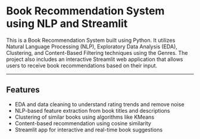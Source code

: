 # Book Recommendation System using NLP and Streamlit

This is a Book Recommendation System built using Python. It utilizes Natural Language Processing (NLP), Exploratory Data Analysis (EDA), Clustering, and Content-Based Filtering techniques using the Genres.
The project also includes an interactive Streamlit web application that allows users to receive book recommendations based on their input.

---

## Features

- EDA and data cleaning to understand rating trends and remove noise
- NLP-based feature extraction from book titles and descriptions
- Clustering of similar books using algorithms like KMeans
- Content-based recommendation using cosine similarity
- Streamlit app for interactive and real-time book suggestions
